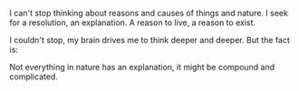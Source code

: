 I can't stop thinking about reasons and causes of things and nature. I seek for a resolution, an explanation. A reason to live, a reason to exist.

I couldn't stop, my brain drives me to think deeper and deeper. But the fact is:

Not everything in nature has an explanation, it might be compound and complicated.